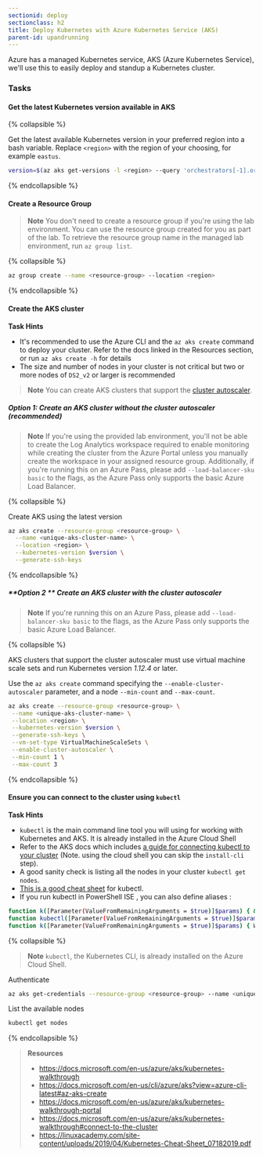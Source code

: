 ```yaml
---
sectionid: deploy
sectionclass: h2
title: Deploy Kubernetes with Azure Kubernetes Service (AKS)
parent-id: upandrunning
---
```


Azure has a managed Kubernetes service, AKS (Azure Kubernetes Service), we'll use this to easily deploy and standup a Kubernetes cluster.

### Tasks

#### Get the latest Kubernetes version available in AKS

{% collapsible %}

Get the latest available Kubernetes version in your preferred region into a bash variable. Replace `<region>` with the region of your choosing, for example `eastus`.

```sh
version=$(az aks get-versions -l <region> --query 'orchestrators[-1].orchestratorVersion' -o tsv)
```

{% endcollapsible %}

#### Create a Resource Group

> **Note** You don't need to create a resource group if you're using the lab environment. You can use the resource group created for you as part of the lab. To retrieve the resource group name in the managed lab environment, run `az group list`.

{% collapsible %}

```sh
az group create --name <resource-group> --location <region>
```

{% endcollapsible %}

#### Create the AKS cluster

**Task Hints**
* It's recommended to use the Azure CLI and the `az aks create` command to deploy your cluster. Refer to the docs linked in the Resources section, or run `az aks create -h` for details
* The size and number of nodes in your cluster is not critical but two or more nodes of `DS2_v2` or larger is recommended

> **Note** You can create AKS clusters that support the [cluster autoscaler](https://docs.microsoft.com/en-us/azure/aks/cluster-autoscaler#about-the-cluster-autoscaler).

##### **Option 1:** Create an AKS cluster without the cluster autoscaler (recommended)

> **Note** If you're using the provided lab environment, you'll not be able to create the Log Analytics workspace required to enable monitoring while creating the cluster from the Azure Portal unless you manually create the workspace in your assigned resource group. Additionally, if you're running this on an Azure Pass, please add `--load-balancer-sku basic` to the flags, as the Azure Pass only supports the basic Azure Load Balancer.

  {% collapsible %}

  Create AKS using the latest version

  ```sh
  az aks create --resource-group <resource-group> \
    --name <unique-aks-cluster-name> \
    --location <region> \
    --kubernetes-version $version \
    --generate-ssh-keys
  ```

  {% endcollapsible %}

##### **Option 2 ** Create an AKS cluster with the cluster autoscaler

> **Note** If you're running this on an Azure Pass, please add `--load-balancer-sku basic` to the flags, as the Azure Pass only supports the basic Azure Load Balancer.

  {% collapsible %}
 
  AKS clusters that support the cluster autoscaler must use virtual machine scale sets and run Kubernetes version *1.12.4* or later. 

  Use the `az aks create` command specifying the `--enable-cluster-autoscaler` parameter, and a node `--min-count` and `--max-count`.

   ```sh
  az aks create --resource-group <resource-group> \
    --name <unique-aks-cluster-name> \
    --location <region> \
    --kubernetes-version $version \
    --generate-ssh-keys \
    --vm-set-type VirtualMachineScaleSets \
    --enable-cluster-autoscaler \
    --min-count 1 \
    --max-count 3
  ```

  {% endcollapsible %}

#### Ensure you can connect to the cluster using `kubectl`

**Task Hints**
* `kubectl` is the main command line tool you will using for working with Kubernetes and AKS. It is already installed in the Azure Cloud Shell
* Refer to the AKS docs which includes [a guide for connecting kubectl to your cluster](https://docs.microsoft.com/en-us/azure/aks/kubernetes-walkthrough#connect-to-the-cluster) (Note. using the cloud shell you can skip the `install-cli` step).
* A good sanity check is listing all the nodes in your cluster `kubectl get nodes`.
* [This is a good cheat sheet](https://linuxacademy.com/site-content/uploads/2019/04/Kubernetes-Cheat-Sheet_07182019.pdf) for kubectl.
* If you run kubectl in PowerShell ISE , you can also define aliases :
```sh
function k([Parameter(ValueFromRemainingArguments = $true)]$params) { & kubectl $params }
function kubectl([Parameter(ValueFromRemainingArguments = $true)]$params) { Write-Output "> kubectl $(@($params | ForEach-Object {$_}) -join ' ')"; & kubectl.exe $params; }
function k([Parameter(ValueFromRemainingArguments = $true)]$params) { Write-Output "> k $(@($params | ForEach-Object {$_}) -join ' ')"; & kubectl.exe $params; }
```

{% collapsible %}

> **Note** `kubectl`, the Kubernetes CLI, is already installed on the Azure Cloud Shell.

Authenticate

```sh
az aks get-credentials --resource-group <resource-group> --name <unique-aks-cluster-name>
```

List the available nodes

```sh
kubectl get nodes
```

{% endcollapsible %}

> **Resources**
> * <https://docs.microsoft.com/en-us/azure/aks/kubernetes-walkthrough>
> * <https://docs.microsoft.com/en-us/cli/azure/aks?view=azure-cli-latest#az-aks-create>
> * <https://docs.microsoft.com/en-us/azure/aks/kubernetes-walkthrough-portal>
> * <https://docs.microsoft.com/en-us/azure/aks/kubernetes-walkthrough#connect-to-the-cluster>
> * <https://linuxacademy.com/site-content/uploads/2019/04/Kubernetes-Cheat-Sheet_07182019.pdf>
